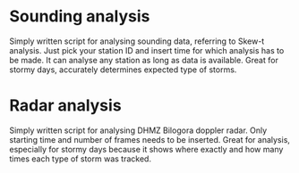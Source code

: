 # Sounding analysis 

Simply written script for analysing sounding data, referring to Skew-t analysis. Just pick your station ID and insert time for which analysis has to be made. It can analyse any station as long as data is available. Great for stormy days, accurately determines expected type of storms.


# Radar analysis

Simply written script for analysing DHMZ Bilogora doppler radar. Only starting time and number of frames needs to be inserted. Great for analysis, especially for stormy days because it shows where exactly and how many times each type of storm was tracked.

